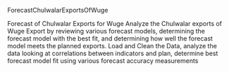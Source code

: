 ForecastChulwalarExportsOfWuge

Forecast of Chulwalar Exports for Wuge Analyze the Chulwalar exports of Wuge Export by reviewing various forecast models, determining the forecast model with the best fit, and determining how well the forecast model meets the planned exports. 
Load and Clean the Data, analyze the data looking at correlations between indicators and plan, determine best forecast model fit using various forecast accuracy measurements
